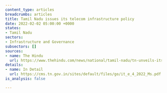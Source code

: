 ```yaml
---
content_type: articles
breadcrumbs: articles
title: Tamil Nadu issues its telecom infrastructure policy
date: 2022-02-02 05:00:00 +0000
states:
- Tamil Nadu
sectors:
- Infrastructure and Governance
subsectors: []
sources:
- name: The Hindu
  url: https://www.thehindu.com/news/national/tamil-nadu/tn-unveils-its-telecom-infrastructure-policy-2022/article38336377.ece
details:
- name: In Detail
  url: https://cms.tn.gov.in/sites/default/files/go/it_e_4_2022_Ms.pdf
is_analysis: false

---
```

